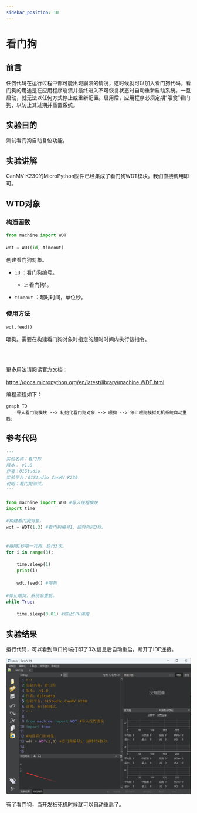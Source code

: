 ```yaml
---
sidebar_position: 10
---
```


# 看门狗

## 前言
任何代码在运行过程中都可能出现崩溃的情况，这时候就可以加入看门狗代码。看门狗的用途是在应用程序崩溃并最终进入不可恢复状态时自动重新启动系统。一旦启动，就无法以任何方式停止或重新配置。启用后，应用程序必须定期“喂食”看门狗，以防止其过期并重置系统。

## 实验目的
测试看门狗自动复位功能。

## 实验讲解

CanMV K230的MicroPython固件已经集成了看门狗WDT模块。我们直接调用即可。

## WTD对象

### 构造函数
```python
from machine import WDT

wdt = WDT(id, timeout)
```
创建看门狗对象。

- `id` ：看门狗编号。

    - `1`: 看门狗1。

- `timeout` ：超时时间，单位秒。

### 使用方法

```python
wdt.feed()
```
喂狗。需要在构建看门狗对象时指定的超时时间内执行该指令。

<br></br>

更多用法请阅读官方文档：<br></br>
https://docs.micropython.org/en/latest/library/machine.WDT.html

编程流程如下：

```mermaid
graph TD
    导入看门狗模块 --> 初始化看门狗对象 --> 喂狗 --> 停止喂狗模拟死机系统自动重启;
```

## 参考代码

```python
'''
实验名称：看门狗
版本： v1.0
作者：01Studio
实验平台：01Studio CanMV K230
说明：看门狗测试。
'''

from machine import WDT #导入线程模块
import time

#构建看门狗对象。
wdt = WDT(1,3) #看门狗编号1，超时时间3秒。


#每隔1秒喂一次狗，执行3次。
for i in range(3):

    time.sleep(1)
    print(i)

    wdt.feed() #喂狗

#停止喂狗，系统会重启。
while True:

    time.sleep(0.01) #防止CPU满跑

```

## 实验结果

运行代码，可以看到串口终端打印了3次信息后自动重启。断开了IDE连接。

![watchdog](./img/watchdog/watchdog1.png)

有了看门狗，当开发板死机时候就可以自动重启了。